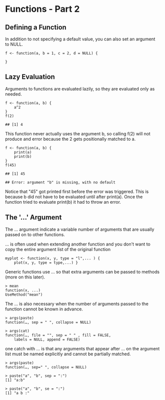 Functions - Part 2
==================

Defining a Function
-------------------

In addition to not specifying a default value, you can also set an argument to NULL.

	f <- function(a, b = 1, c = 2, d = NULL) {
		
	}

Lazy Evaluation
---------------

Arguments to functions are evaluated lazily, so they are evaluated only as needed.

	f <- function(a, b) {
		a^2
	}
	f(2)

	## [1] 4

This function never actually uses the argument b, so calling f(2) will not produce and error because the 2 gets positionally matched to a.

	
	f <- function(a, b) {
		print(a)
		print(b)
	}
	f(45)

	## [1] 45
	
	## Error: argument "b" is missing, with no default

Notice that "45" got printed first before the error was triggered. This is because b did not have to be evaluated until after print(a). Once the function tried to evaluate print(b) it had to throw an error.

The '…' Argument
----------------

The … argument indicate a variable number of arguments that are usually passed on to other functions.

… is often used when extending another function and you don't want to copy the entire argument list of the original function

	myplot <- function(x, y, type = "l",... ) {
		plot(x, y, type = type,...)	}

Generic functions use … so that extra arguments can be passed to methods (more on this later).

	> mean
	function(x, ...)
	UseMethod("mean")

The … is also necessary when the number of arguments passed to the function cannot be known in advance.

	> args(paste)
	function(…, sep = " ", collapse = NULL)
	
	> args(cat)
	function(…, file = "", sep = " " , fill = FALSE,
		labels = NULL, append = FALSE)

one catch with … is that any arguments that appear after … on the argument list must be named explicitly and cannot be partially matched.

	> args(paste)
	function(…, sep=" ", collapse = NULL)
	
	> paste("a", "b", sep = ":")
	[1] "a:b"
	
	> paste("a", "b", se = ":")
	[1] "a b :"


